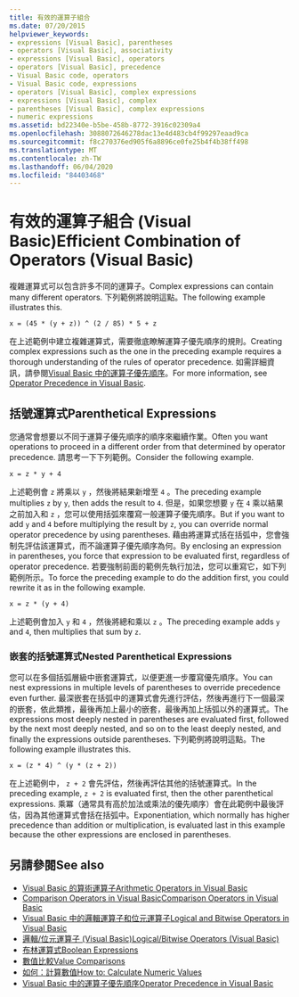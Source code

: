 ```yaml
---
title: 有效的運算子組合
ms.date: 07/20/2015
helpviewer_keywords:
- expressions [Visual Basic], parentheses
- operators [Visual Basic], associativity
- expressions [Visual Basic], operators
- operators [Visual Basic], precedence
- Visual Basic code, operators
- Visual Basic code, expressions
- operators [Visual Basic], complex expressions
- expressions [Visual Basic], complex
- parentheses [Visual Basic], complex expressions
- numeric expressions
ms.assetid: bd22340e-b5be-458b-8772-3916c02309a4
ms.openlocfilehash: 3088072646278dac13e4d483cb4f99297eaad9ca
ms.sourcegitcommit: f8c270376ed905f6a8896ce0fe25b4f4b38ff498
ms.translationtype: MT
ms.contentlocale: zh-TW
ms.lasthandoff: 06/04/2020
ms.locfileid: "84403468"
---
```

# <a name="efficient-combination-of-operators-visual-basic"></a><span data-ttu-id="a3abf-102">有效的運算子組合 (Visual Basic)</span><span class="sxs-lookup"><span data-stu-id="a3abf-102">Efficient Combination of Operators (Visual Basic)</span></span>
<span data-ttu-id="a3abf-103">複雜運算式可以包含許多不同的運算子。</span><span class="sxs-lookup"><span data-stu-id="a3abf-103">Complex expressions can contain many different operators.</span></span> <span data-ttu-id="a3abf-104">下列範例將說明這點。</span><span class="sxs-lookup"><span data-stu-id="a3abf-104">The following example illustrates this.</span></span>  
  
 `x = (45 * (y + z)) ^ (2 / 85) * 5 + z`  
  
 <span data-ttu-id="a3abf-105">在上述範例中建立複雜運算式，需要徹底瞭解運算子優先順序的規則。</span><span class="sxs-lookup"><span data-stu-id="a3abf-105">Creating complex expressions such as the one in the preceding example requires a thorough understanding of the rules of operator precedence.</span></span> <span data-ttu-id="a3abf-106">如需詳細資訊，請參閱[Visual Basic 中的運算子優先順序](../../../language-reference/operators/operator-precedence.md)。</span><span class="sxs-lookup"><span data-stu-id="a3abf-106">For more information, see [Operator Precedence in Visual Basic](../../../language-reference/operators/operator-precedence.md).</span></span>  
  
## <a name="parenthetical-expressions"></a><span data-ttu-id="a3abf-107">括號運算式</span><span class="sxs-lookup"><span data-stu-id="a3abf-107">Parenthetical Expressions</span></span>  
 <span data-ttu-id="a3abf-108">您通常會想要以不同于運算子優先順序的順序來繼續作業。</span><span class="sxs-lookup"><span data-stu-id="a3abf-108">Often you want operations to proceed in a different order from that determined by operator precedence.</span></span> <span data-ttu-id="a3abf-109">請思考一下下列範例。</span><span class="sxs-lookup"><span data-stu-id="a3abf-109">Consider the following example.</span></span>  
  
 `x = z * y + 4`  
  
 <span data-ttu-id="a3abf-110">上述範例會 `z` 將乘以 `y` ，然後將結果新增至 `4` 。</span><span class="sxs-lookup"><span data-stu-id="a3abf-110">The preceding example multiplies `z` by `y`, then adds the result to `4`.</span></span> <span data-ttu-id="a3abf-111">但是，如果您想要 `y` 在 `4` 乘以結果之前加入和 `z` ，您可以使用括弧來覆寫一般運算子優先順序。</span><span class="sxs-lookup"><span data-stu-id="a3abf-111">But if you want to add `y` and `4` before multiplying the result by `z`, you can override normal operator precedence by using parentheses.</span></span> <span data-ttu-id="a3abf-112">藉由將運算式括在括弧中，您會強制先評估該運算式，而不論運算子優先順序為何。</span><span class="sxs-lookup"><span data-stu-id="a3abf-112">By enclosing an expression in parentheses, you force that expression to be evaluated first, regardless of operator precedence.</span></span> <span data-ttu-id="a3abf-113">若要強制前面的範例先執行加法，您可以重寫它，如下列範例所示。</span><span class="sxs-lookup"><span data-stu-id="a3abf-113">To force the preceding example to do the addition first, you could rewrite it as in the following example.</span></span>  
  
 `x = z * (y + 4)`  
  
 <span data-ttu-id="a3abf-114">上述範例會加入 `y` 和 `4` ，然後將總和乘以 `z` 。</span><span class="sxs-lookup"><span data-stu-id="a3abf-114">The preceding example adds `y` and `4`, then multiplies that sum by `z`.</span></span>  
  
### <a name="nested-parenthetical-expressions"></a><span data-ttu-id="a3abf-115">嵌套的括號運算式</span><span class="sxs-lookup"><span data-stu-id="a3abf-115">Nested Parenthetical Expressions</span></span>  
 <span data-ttu-id="a3abf-116">您可以在多個括弧層級中嵌套運算式，以便更進一步覆寫優先順序。</span><span class="sxs-lookup"><span data-stu-id="a3abf-116">You can nest expressions in multiple levels of parentheses to override precedence even further.</span></span> <span data-ttu-id="a3abf-117">最深嵌套在括弧中的運算式會先進行評估，然後再進行下一個最深的嵌套，依此類推，最後再加上最小的嵌套，最後再加上括弧以外的運算式。</span><span class="sxs-lookup"><span data-stu-id="a3abf-117">The expressions most deeply nested in parentheses are evaluated first, followed by the next most deeply nested, and so on to the least deeply nested, and finally the expressions outside parentheses.</span></span> <span data-ttu-id="a3abf-118">下列範例將說明這點。</span><span class="sxs-lookup"><span data-stu-id="a3abf-118">The following example illustrates this.</span></span>  
  
 `x = (z * 4) ^ (y * (z + 2))`  
  
 <span data-ttu-id="a3abf-119">在上述範例中， `z + 2` 會先評估，然後再評估其他的括號運算式。</span><span class="sxs-lookup"><span data-stu-id="a3abf-119">In the preceding example, `z + 2` is evaluated first, then the other parenthetical expressions.</span></span> <span data-ttu-id="a3abf-120">乘冪（通常具有高於加法或乘法的優先順序）會在此範例中最後評估，因為其他運算式會括在括弧中。</span><span class="sxs-lookup"><span data-stu-id="a3abf-120">Exponentiation, which normally has higher precedence than addition or multiplication, is evaluated last in this example because the other expressions are enclosed in parentheses.</span></span>  
  
## <a name="see-also"></a><span data-ttu-id="a3abf-121">另請參閱</span><span class="sxs-lookup"><span data-stu-id="a3abf-121">See also</span></span>

- [<span data-ttu-id="a3abf-122">Visual Basic 的算術運算子</span><span class="sxs-lookup"><span data-stu-id="a3abf-122">Arithmetic Operators in Visual Basic</span></span>](arithmetic-operators.md)
- [<span data-ttu-id="a3abf-123">Comparison Operators in Visual Basic</span><span class="sxs-lookup"><span data-stu-id="a3abf-123">Comparison Operators in Visual Basic</span></span>](comparison-operators.md)
- [<span data-ttu-id="a3abf-124">Visual Basic 中的邏輯運算子和位元運算子</span><span class="sxs-lookup"><span data-stu-id="a3abf-124">Logical and Bitwise Operators in Visual Basic</span></span>](logical-and-bitwise-operators.md)
- [<span data-ttu-id="a3abf-125">邏輯/位元運算子 (Visual Basic)</span><span class="sxs-lookup"><span data-stu-id="a3abf-125">Logical/Bitwise Operators (Visual Basic)</span></span>](../../../language-reference/operators/logical-bitwise-operators.md)
- [<span data-ttu-id="a3abf-126">布林運算式</span><span class="sxs-lookup"><span data-stu-id="a3abf-126">Boolean Expressions</span></span>](boolean-expressions.md)
- [<span data-ttu-id="a3abf-127">數值比較</span><span class="sxs-lookup"><span data-stu-id="a3abf-127">Value Comparisons</span></span>](value-comparisons.md)
- [<span data-ttu-id="a3abf-128">如何：計算數值</span><span class="sxs-lookup"><span data-stu-id="a3abf-128">How to: Calculate Numeric Values</span></span>](how-to-calculate-numeric-values.md)
- [<span data-ttu-id="a3abf-129">Visual Basic 中的運算子優先順序</span><span class="sxs-lookup"><span data-stu-id="a3abf-129">Operator Precedence in Visual Basic</span></span>](../../../language-reference/operators/operator-precedence.md)
